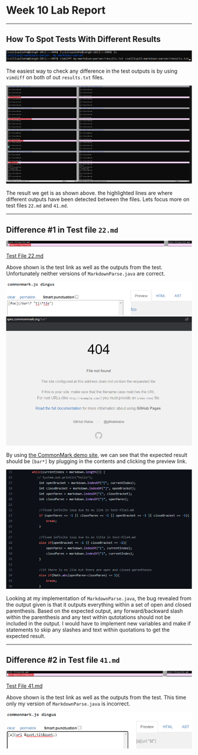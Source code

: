 # **Week 10 Lab Report**
___
## How To Spot Tests With Different Results

![vimdiff command](Writeup5-SS/vimdiff_cmd.png)

The easiest way to check any difference in the test outputs is by using `vimdiff` on both of out `results.txt` files.

![vimdiff results](Writeup5-SS/vimdiff_res.png)

The result we get is as shown above. the highlighted lines are where different outputs have been detected between the files. Lets focus more on test files `22.md` and `41.md`.

___
## Difference #1 in Test file `22.md`

![22.md difference](Writeup5-SS/vim22.png)

[Test File 22.md](https://github.com/nidhidhamnani/markdown-parser/blob/main/test-files/22.md)

Above shown is the test link as well as the outputs from the test. Unfortunately neither versions of `MarkdownParse.java` are correct.

![Commonmark 22.md plugin](Writeup5-SS/f22_cmark.png)
![22.md expected](Writeup5-SS/f22_expected.png)

By using [the CommonMark demo site](https://spec.commonmark.org/dingus/), we can see that the expected result should be `[bar*]` by plugging in the contents and clicking the preview link.

![f22 snippet error](Writeup5-SS/f22_code.png)

Looking at my implementation of `MarkdownParse.java`, the bug revealed from the output given is that it outputs everything within a set of open and closed parenthesis. Based on the expected output, any forward/backward slash within the parenthesis and any text within qutotations should not be included in the output.
I would have to implement new variables and make if statements to skip any slashes and text within quotations to get the expected result.

___
## Difference #2 in Test file `41.md`

![41.md difference](Writeup5-SS/vim41.png)

[Test File 41.md](https://github.com/nidhidhamnani/markdown-parser/blob/main/test-files/41.md)

Above shown is the test link as well as the outputs from the test. This time only  my version of `MarkdownParse.java` is incorrect.

![Commonmark 41.md plugin](Writeup5-SS/f41_cmark.png)